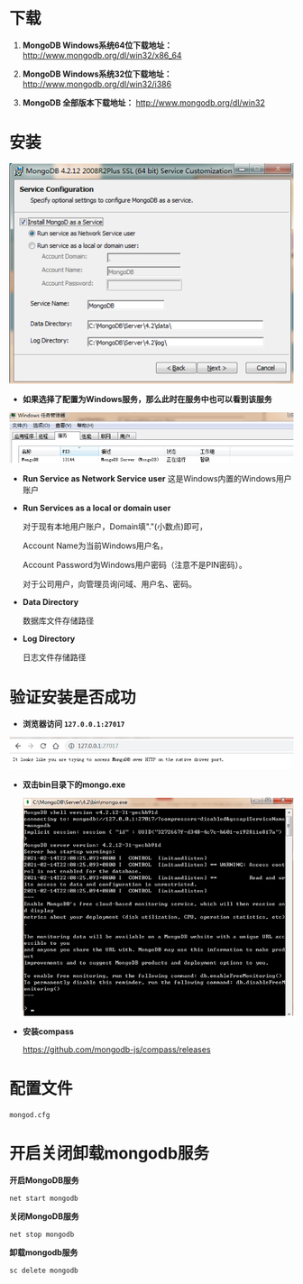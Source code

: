 # 下载

1. **MongoDB Windows系统64位下载地址：** http://www.mongodb.org/dl/win32/x86_64

2. **MongoDB Windows系统32位下载地址：** http://www.mongodb.org/dl/win32/i386

3. **MongoDB 全部版本下载地址：** http://www.mongodb.org/dl/win32

# 安装



![1613311532847](image/1613311532847.png)

- **如果选择了配置为Windows服务，那么此时在服务中也可以看到该服务**

![1613363873277](image/1613363873277.png)



+ **Run Service as Network Service user**
  这是Windows内置的Windows用户账户
  
+ **Run Services as a local or domain user**
  
  对于现有本地用户账户，Domain填"."(小数点)即可，
  
  Account Name为当前Windows用户名，
  
  Account Password为Windows用户密码（注意不是PIN密码）。
  
   对于公司用户，向管理员询问域、用户名、密码。

- **Data Directory**

  数据库文件存储路径
  
- **Log Directory**

  日志文件存储路径
  
  

# 验证安装是否成功

- **浏览器访问 `127.0.0.1:27017`**

![1613363777357](image/1613363777357.png)

+ **双击bin目录下的mongo.exe**

  ![1613365102442](image/1613365102442.png)

+ **安装compass**

  https://github.com/mongodb-js/compass/releases



# 配置文件

`mongod.cfg`



# 开启关闭卸载mongodb服务

**开启MongoDB服务**

```
net start mongodb
```

**关闭MongoDB服务**

```
net stop mongodb
```

**卸载mongodb服务**

```
sc delete mongodb
```

